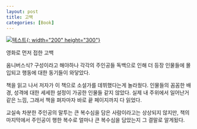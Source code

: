 ```yaml
---
layout: post
title: 고백
categories: [Book]
---
```


[![텍스트](http://image.yes24.com/Goods/3563528/800x0){: width="200" height="300"}](http://www.yes24.com/Product/Goods/3563528?scode=032&OzSrank=6)

영화로 먼저 접한 고백

옴니버스식? 구성이라고 해야하나 각각의 주인공들 독백으로 인해 더 등장 인물들에 몰입되고 행동에 대한 동기들이 와닿았다.

책을 읽고 나서 저자가 이 책으로 소설가를 데뷔했다는게 놀라웠다. 인물들의 꼼꼼한 배경, 성격에 대한 세세한 설정이 가공한 인물들 같지 않았다. 실제 내 주위에서 일어난거 같은 느낌, 그래서 책을 펴자마자 바로 끝 페이지까지 다 읽었다.

교실속 차분한 주인공의 말투는 큰 복수심을 담은 사람이라고는 상상되지 않지만, 책의 마지막에서 주인공이 행한 복수로 얼마나 큰 복수심을 담았는지 그 결말로 알게됬다.
